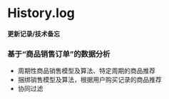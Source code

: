 # History.log
**更新记录/技术备忘**

### 基于“商品销售订单”的数据分析
- 周期性商品销售模型及算法、特定周期的商品推荐
- 捆绑销售模型及算法，根据用户购买记录的商品推荐
- 协同过滤

